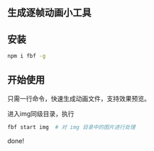 
## 生成逐帧动画小工具

## 安装

```bash
npm i fbf -g
```

## 开始使用

只需一行命令，快速生成动画文件，支持效果预览。

进入img同级目录，执行
```bash
fbf start img  # 对 img 目录中的图片进行处理
```
done!
